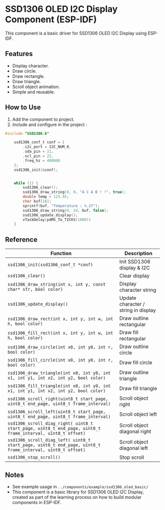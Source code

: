 # SSD1306 OLED I2C Display Component (ESP-IDF)

This component is a basic driver for SSD1306 OLED I2C Display using ESP-IDF.

## Features
- Display character.
- Draw circle.
- Draw rectangle.
- Draw triangle.
- Scroll object animation. 
- Simple and reusable.

## How to Use
1. Add the component to project.
2. Include and configure in the project :

```c
#include "SSD1306.h"

    ssd1306_conf_t conf = {
        .i2c_port = I2C_NUM_0,
        .sda_pin = 21,
        .scl_pin = 22,
        .freq_hz = 400000
    };
    ssd1306_init(&conf);


    while (1) {
        ssd1306_clear();
        ssd1306_draw_string(0, 0, "A C A B ! !", true);
        double temp = 123.45;
        char buf[16]; 
        sprintf(buf, "Temperature : %.2f"); 
        ssd1306_draw_string(0, 24, buf, false);
        ssd1306_update_display();
        vTaskDelay(pdMS_To_TICKS(1000))
    }
```

## Reference

| Function | Description |
| --- | --- |
| `ssd1306_init(ssd1306_conf_t *conf)` | Init SSD1306 display & I2C |
| `ssd1306_clear()`| Clear display |
| `ssd1306_draw_string(int x, int y, const char* str, bool color)` | Display character string |
| `ssd1306_update_display()` | Update character / string in display |
| `ssd1306_draw_rect(int x, int y, int w, int h, bool color)` | Draw outline rectangular |
| `ssd1306_fill_rect(int x, int y, int w, int h, bool color)` | Draw fill rectangular |
| `ssd1306_draw_circle(int x0, int y0, int r, bool color)` | Draw outline circle |
| `ssd1306_fill_circle(int x0, int y0, int r, bool color)` | Draw fill circle |
| `ssd1306_draw_triangle(int x0, int y0, int x1, int y1, int x2, int y2, bool color)` | Draw outline triangle |
| `ssd1306_fill_triangle(int x0, int y0, int x1, int y1, int x2, int y2, bool color)` | Draw fill triangle |
| `ssd1306_scroll_right(uint8_t start_page, uint8_t end_page, uint8_t frame_interval)` | Scroll object right |
| `ssd1306_scroll_left(uint8_t start_page, uint8_t end_page, uint8_t frame_interval)` | Scroll object left |
| `ssd1306_scroll_diag_right( uint8_t start_page, uint8_t end_page, uint8_t frame_interval, uint8_t offset)` | Scroll object diagonal right |
| `ssd1306_scroll_diag_left( uint8_t start_page, uint8_t end_page, uint8_t frame_interval, uint8_t offset)` | Scroll object diagonal left |
| `ssd1306_stop_scroll()` | Stop scroll |



## Notes
- See example usage in `../components/example/ssd1306_oled_basic/`
- This component is a basic library for SSD1306 OLED I2C Display, created as part of the learning process on how to build modular components in ESP-IDF.








